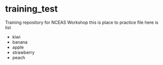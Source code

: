 # training_test
Training repository for NCEAS Workshop
this is place to practice file 
here is list

* kiwi
* banana
* apple
* strawberry
* peach


